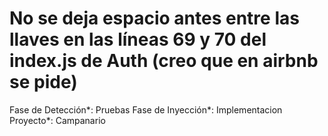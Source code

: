 # No se deja espacio antes entre las llaves en las líneas 69 y 70 del index.js de Auth (creo que en airbnb se pide)

Fase de Detección*: Pruebas
Fase de Inyección*: Implementacion
Proyecto*: Campanario